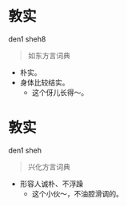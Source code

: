 # 敦实
den1 sheh8
> 如东方言词典
- 朴实。
- 身体比较结实。
  - 这个伢儿长得～。

# 敦实
den1 sheh
> 兴化方言词典
- 形容人诚朴、不浮躁
  - 这个小伙～，不油腔滑调的。

